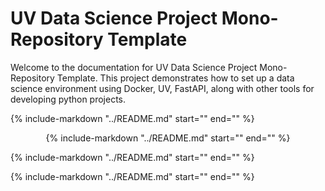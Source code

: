 # UV Data Science Project Mono-Repository Template

Welcome to the documentation for UV Data Science Project Mono-Repository Template. This project demonstrates how to set up a data science environment using Docker, UV, FastAPI, along with other tools for developing python projects.

<!-- Include the content of README.md -->
{%
    include-markdown "../README.md"
    start="<!--docs-ref-index-0-start-->"
    end="<!--docs-ref-index-0-end-->"
%}

<div align="center" markdown="1">
{%
    include-markdown "../README.md"
    start="<!--docs-ref-index-0.1-start-->"
    end="<!--docs-ref-index-0.1-end-->"
%}
</div>

{%
    include-markdown "../README.md"
    start="<!--docs-ref-index-1-start-->"
    end="<!--docs-ref-index-1-end-->"
%}

{%
    include-markdown "../README.md"
    start="<!--docs-ref-index-2-start-->"
    end="<!--docs-ref-index-2-end-->"
%}
